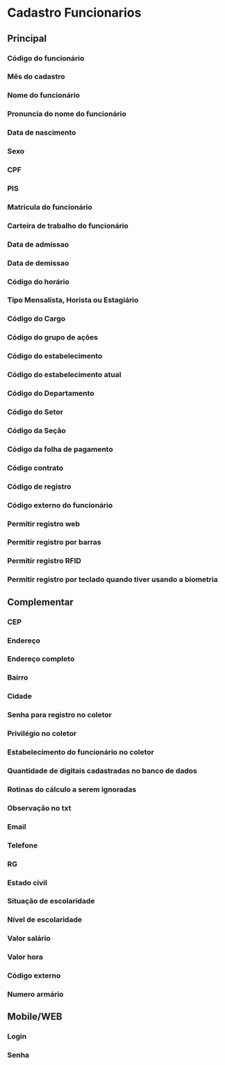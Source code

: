 # Cadastro Funcionarios

## Principal
### Código do funcionário
<!-- CdFunc -->

### Mês do cadastro
<!-- AnoMes -->

### Nome do funcionário
<!-- Nome -->

### Pronuncia do nome do funcionário
<!-- Pronuncia -->

### Data de nascimento
<!-- DtNasc -->

### Sexo
<!-- Sexo -->

### CPF
<!-- CPF -->

### PIS
<!-- PIS -->

### Matricula do funcionário
<!-- Matricula -->

### Carteira de trabalho do funcionário
<!-- Carteira -->

### Data de admissao
<!-- DtAdmissao -->

### Data de demissao
<!-- DtDemissao -->

### Código do horário
<!-- CdHorario -->

### Tipo Mensalista, Horista ou Estagiário
<!-- Tipo -->

### Código do Cargo
<!-- CdCargo -->

### Código do grupo de ações
<!-- CdGrupoAcoes -->

### Código do estabelecimento
<!-- CdEstab -->

### Código do estabelecimento atual
<!-- CdEstabAtualMes -->

### Código do Departamento
<!-- CdDepa -->

### Código do Setor
<!-- CdSetor -->

### Código da Seção
<!-- CdSecao -->

### Código da folha de pagamento
<!-- CdFolhaPag -->

### Código contrato
<!-- CdContrato -->

### Código de registro
<!-- CdRegistro -->

### Código externo do funcionário
<!-- CdFuncExterno -->

### Permitir registro web
<!-- PermitirRegWeb -->

### Permitir registro por barras
<!-- PermitirRegBarras -->

### Permitir registro RFID
<!-- PermitirRegRfid -->

### Permitir registro por teclado quando tiver usando a biometria
<!-- PermitirTeclado -->

## Complementar
### CEP
<!-- CEP -->

### Endereço
<!-- Endereco -->

### Endereço completo
<!-- EnderecoCompl -->

### Bairro
<!-- CdBairro -->

### Cidade
<!-- CdCidade -->

### Senha para registro no coletor
<!-- ColetorSenha -->

### Privilégio no coletor
<!-- ColetorPrivilegio -->

### Estabelecimento do funcionário no coletor
<!-- ColetorFuncEstab -->

### Quantidade de digitais cadastradas no banco de dados
<!-- Digitais -->

### Rotinas do cálculo a serem ignoradas
<!-- IdRotinasCalcIgnorar -->

### Observação no txt
<!-- ObsTxt -->

### Email
<!-- Email -->

### Telefone
<!-- Telefone -->

### RG
<!-- RG -->

### Estado civil
<!-- EstadoCivil -->

### Situação de escolaridade
<!-- EscolaridadeSituacao -->

### Nível de escolaridade
<!-- EscolaridadeNivel -->

### Valor salário
<!-- VlrSalario -->

### Valor hora
<!-- VlrHora -->

### Código externo
<!-- CdExterno -->

### Numero armário
<!-- NumeroArmario -->

## Mobile/WEB
### Login
<!-- Login -->

### Senha
<!-- Senha -->